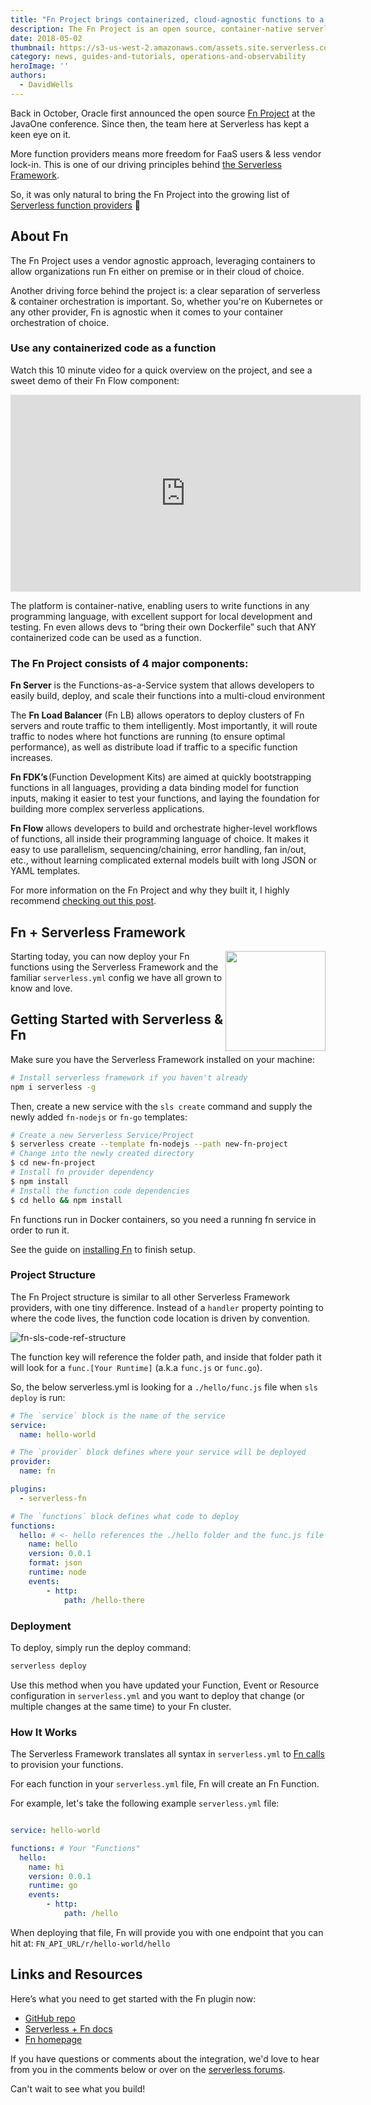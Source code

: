 ```yaml
---
title: "Fn Project brings containerized, cloud-agnostic functions to a cloud near you"
description: The Fn Project is an open source, container-native serverless platform that you can run anywhere—on any cloud or on-premise.
date: 2018-05-02
thumbnail: https://s3-us-west-2.amazonaws.com/assets.site.serverless.com/blog/fn-thumb.jpg
category: news, guides-and-tutorials, operations-and-observability
heroImage: ''
authors:
  - DavidWells
---
```


Back in October, Oracle first announced the open source [Fn Project](http://fnproject.io/) at the JavaOne conference. Since then, the team here at Serverless has kept a keen eye on it.

More function providers means more freedom for FaaS users & less vendor lock-in. This is one of our driving principles behind [the Serverless Framework](https://serverless.com/framework/docs/).

So, it was only natural to bring the Fn Project into the growing list of [Serverless function providers](https://serverless.com/framework/docs/providers/) 🎉

## About Fn

The Fn Project uses a vendor agnostic approach, leveraging containers to allow organizations run Fn either on premise or in their cloud of choice.

Another driving force behind the project is: a clear separation of serverless & container orchestration is important. So, whether you're on Kubernetes or any other provider, Fn is agnostic when it comes to your container orchestration of choice.

### Use any containerized code as a function

Watch this 10 minute video for a quick overview on the project, and see a sweet demo of their Fn Flow component:

<iframe width="560" height="315" src="https://www.youtube.com/embed/7bUnlTK_WTo?start=125" frameborder="0" allow="autoplay; encrypted-media" allowfullscreen></iframe>

The platform is container-native, enabling users to write functions in any programming language, with excellent support for local development and testing. Fn even allows devs to “bring their own Dockerfile” such that ANY containerized code can be used as a function.

### The Fn Project consists of 4 major components:

**Fn Server** is the Functions-as-a-Service system that allows developers to easily build, deploy, and scale their functions into a multi-cloud environment

The **Fn Load Balancer** (Fn LB) allows operators to deploy clusters of Fn servers and route traffic to them intelligently. Most importantly, it will route traffic to nodes where hot functions are running (to ensure optimal performance), as well as distribute load if traffic to a specific function increases.

**Fn FDK’s** (Function Development Kits) are aimed at quickly bootstrapping functions in all languages, providing a data binding model for function inputs, making it easier to test your functions, and laying the foundation for building more complex serverless applications.

**Fn Flow** allows developers to build and orchestrate higher-level workflows of functions, all inside their programming language of choice. It makes it easy to use parallelism, sequencing/chaining, error handling, fan in/out, etc., without learning complicated external models built with long JSON or YAML templates.

For more information on the Fn Project and why they built it, I highly recommend [checking out this post](https://medium.com/fnproject/8-reasons-why-we-built-the-fn-project-bcfe45c5ae63).

## Fn + Serverless Framework

<img align="right" width="160" height="160" src="https://s3-us-west-2.amazonaws.com/assets.site.serverless.com/blog/fn-thumb.jpg">

Starting today, you can now deploy your Fn functions using the Serverless Framework and the familiar `serverless.yml` config we have all grown to know and love.

## Getting Started with Serverless & Fn

Make sure you have the Serverless Framework installed on your machine:

```bash
# Install serverless framework if you haven't already
npm i serverless -g
```

Then, create a new service with the `sls create` command and supply the newly added `fn-nodejs` or `fn-go` templates:

```bash
# Create a new Serverless Service/Project
$ serverless create --template fn-nodejs --path new-fn-project
# Change into the newly created directory
$ cd new-fn-project
# Install fn provider dependency
$ npm install
# Install the function code dependencies
$ cd hello && npm install
```

Fn functions run in Docker containers, so you need a running fn service in order to run it.

See the guide on [installing Fn](https://serverless.com/framework/docs/providers/fn/guide/installation/) to finish setup.

### Project Structure

The Fn Project structure is similar to all other Serverless Framework providers, with one tiny difference. Instead of a `handler` property pointing to where the code lives, the function code location is driven by convention.

![fn-sls-code-ref-structure](https://user-images.githubusercontent.com/532272/39499387-620821c6-4d62-11e8-9be3-e09a2e9a61e9.jpg)

The function key will reference the folder path, and inside that folder path it will look for a `func.[Your Runtime]` (a.k.a `func.js` or `func.go`).

So, the below serverless.yml is looking for a `./hello/func.js` file when `sls deploy` is run:

```yml
# The `service` block is the name of the service
service:
  name: hello-world

# The `provider` block defines where your service will be deployed
provider:
  name: fn

plugins:
  - serverless-fn

# The `functions` block defines what code to deploy
functions:
  hello: # <- hello references the ./hello folder and the func.js file inside
    name: hello
    version: 0.0.1
    format: json
    runtime: node
    events:
        - http:
            path: /hello-there
```

### Deployment

To deploy, simply run the deploy command:

```bash
serverless deploy
```

Use this method when you have updated your Function, Event or Resource configuration in `serverless.yml` and you want to deploy that change (or multiple changes at the same time) to your Fn cluster.

### How It Works

The Serverless Framework translates all syntax in `serverless.yml` to [Fn calls](https://github.com/fnproject/fn) to provision your functions.

For each function in your `serverless.yml` file, Fn will create an Fn Function.

For example, let's take the following example `serverless.yml` file:

```yaml

service: hello-world

functions: # Your "Functions"
  hello:
    name: hi
    version: 0.0.1
    runtime: go
    events:
        - http:
            path: /hello

```

When deploying that file, Fn will provide you with one endpoint that you can hit at: `FN_API_URL/r/hello-world/hello`

## Links and Resources

Here’s what you need to get started with the Fn plugin now:

- [GitHub repo](https://github.com/fnproject/serverless-integration/)
- [Serverless + Fn docs](https://serverless.com/framework/docs/providers/fn/)
- [Fn homepage](http://fnproject.io/)

If you have questions or comments about the integration, we'd love to hear from you in the comments below or over on the [serverless forums](https://forum.serverless.com/).

Can't wait to see what you build!
